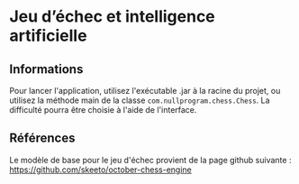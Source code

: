 # Jeu d’échec et intelligence artificielle
## Informations
Pour lancer l'application, utilisez l'exécutable .jar à la racine du projet, ou utilisez la méthode main de la classe `com.nullprogram.chess.Chess`. La difficulté pourra être choisie à l'aide de l'interface.

## Références
Le modèle de base pour le jeu d'échec provient de la page github suivante : https://github.com/skeeto/october-chess-engine
